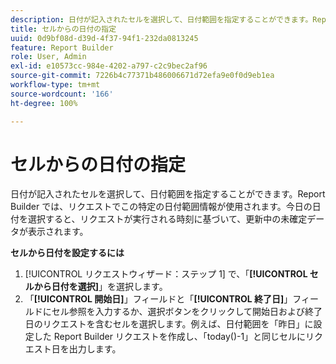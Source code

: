 ```yaml
---
description: 日付が記入されたセルを選択して、日付範囲を指定することができます。Report Builder では、リクエストでこの特定の日付範囲情報が使用されます。今日の日付を選択すると、リクエストが実行される時刻に基づいて、更新中の未確定データが表示されます。
title: セルからの日付の指定
uuid: 0d9bf08d-d39d-4f37-94f1-232da0813245
feature: Report Builder
role: User, Admin
exl-id: e10573cc-984e-4202-a797-c2c9bec2af96
source-git-commit: 7226b4c77371b486006671d72efa9e0f0d9eb1ea
workflow-type: tm+mt
source-wordcount: '166'
ht-degree: 100%

---
```


# セルからの日付の指定

日付が記入されたセルを選択して、日付範囲を指定することができます。Report Builder では、リクエストでこの特定の日付範囲情報が使用されます。今日の日付を選択すると、リクエストが実行される時刻に基づいて、更新中の未確定データが表示されます。

**セルから日付を設定するには**

1. [!UICONTROL リクエストウィザード：ステップ 1] で、「**[!UICONTROL セルから日付を選択]**」を選択します。
1. 「**[!UICONTROL 開始日]**」フィールドと「**[!UICONTROL 終了日]**」フィールドにセル参照を入力するか、選択ボタンをクリックして開始日および終了日のリクエストを含むセルを選択します。例えば、日付範囲を「昨日」に設定した Report Builder リクエストを作成し、「today()-1」と同じセルにリクエスト日を出力します。
